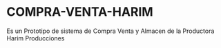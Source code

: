 # COMPRA-VENTA-HARIM
Es un Prototipo de sistema de Compra Venta y Almacen de la Productora Harim Producciones
